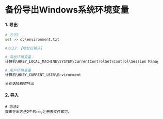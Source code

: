 # 备份导出Windows系统环境变量



#### 1. 导出

```sh
# 方法1
set >> d:\environment.txt

#方法2 【地址栏输入】

# 系统环境变量：
计算机\HKEY_LOCAL_MACHINE\SYSTEM\CurrentControlSet\Control\Session Manager\Environment 

# 用户环境变量
计算机\HKEY_CURRENT_USER\Environment

分别选择右键导出
```



#### 2. 导入

```shell
# 方法2
双击导出方法2中的reg注册表文件即可。
```


